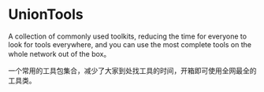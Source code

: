 # UnionTools
A collection of commonly used toolkits, reducing the time for everyone to look for tools everywhere, and you can use the most complete tools on the whole network out of the box。

一个常用的工具包集合，减少了大家到处找工具的时间，开箱即可使用全网最全的工具类。
